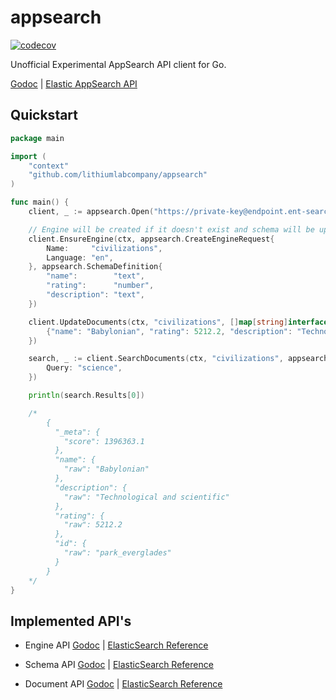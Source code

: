 appsearch
=========

[![codecov](https://codecov.io/gh/lithiumlabcompany/appsearch/branch/master/graph/badge.svg?token=qghHHh5Cu6)](https://codecov.io/gh/lithiumlabcompany/appsearch)

Unofficial Experimental AppSearch API client for Go.

[Godoc](https://pkg.go.dev/github.com/lithiumlabcompany/appsearch)
| [Elastic AppSearch API](https://www.elastic.co/guide/en/app-search/current/api-reference.html)

## Quickstart

```go
package main

import (
	"context"
	"github.com/lithiumlabcompany/appsearch"
)

func main() {
	client, _ := appsearch.Open("https://private-key@endpoint.ent-search.cloud.es.io")

	// Engine will be created if it doesn't exist and schema will be updated
	client.EnsureEngine(ctx, appsearch.CreateEngineRequest{
		Name:     "civilizations",
		Language: "en",
	}, appsearch.SchemaDefinition{
		"name":        "text",
		"rating":      "number",
		"description": "text",
	})

	client.UpdateDocuments(ctx, "civilizations", []map[string]interface{}{
		{"name": "Babylonian", "rating": 5212.2, "description": "Technological and scientific"},
	})

	search, _ := client.SearchDocuments(ctx, "civilizations", appsearch.Query{
		Query: "science",
	})

	println(search.Results[0])

	/*
		{
		  "_meta": {
		    "score": 1396363.1
		  },
		  "name": {
		    "raw": "Babylonian"
		  },
		  "description": {
		    "raw": "Technological and scientific"
		  },
		  "rating": {
		    "raw": 5212.2
		  },
		  "id": {
		    "raw": "park_everglades"
		  }
		}
	*/
}
```

## Implemented API's

- Engine API [Godoc](https://pkg.go.dev/github.com/lithiumlabcompany/appsearch#EngineAPI)
  | [ElasticSearch Reference](https://www.elastic.co/guide/en/app-search/current/engines.html)

- Schema API [Godoc](https://pkg.go.dev/github.com/lithiumlabcompany/appsearch#SchemaAPI)
  | [ElasticSearch Reference](https://www.elastic.co/guide/en/app-search/current/schema.html)

- Document
  API [Godoc](https://pkg.go.dev/github.com/lithiumlabcompany/appsearch#DocumentAPI)
  | [ElasticSearch Reference](https://www.elastic.co/guide/en/app-search/current/documents.html)
